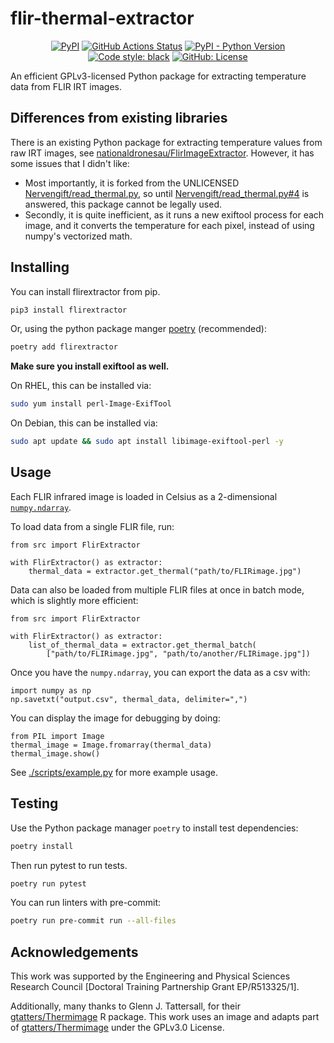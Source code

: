 # flir-thermal-extractor

<p align="center">
<a href="https://pypi.org/project/flirextractor/"><img alt="PyPI" src="https://img.shields.io/pypi/v/flirextractor"></a>
<a href="https://github.com/aloisklink/flirextractor/workflows/Tests/badge.svg"><img alt="GitHub Actions Status" src="https://github.com/aloisklink/flirextractor/workflows/Tests/badge.svg"></a>
<a href="https://pypi.org/project/flirextractor/"><img alt="PyPI - Python Version" src="https://img.shields.io/pypi/pyversions/flirextractor"></a>
<a href="https://github.com/psf/black"><img alt="Code style: black" src="https://img.shields.io/badge/code%20style-black-000000.svg"></a>
<a href="https://github.com/aloisklink/flirextractor/blob/master/LICENSE.md"><img alt="GitHub: License" src="https://img.shields.io/github/license/aloisklink/flirextractor"></a>
</p>

An efficient GPLv3-licensed Python package for extracting temperature data from FLIR IRT images.

## Differences from existing libraries

There is an existing Python package for extracting temperature
values from raw IRT images, see
[nationaldronesau/FlirImageExtractor](https://github.com/nationaldronesau/FlirImageExtractor).
However, it has some issues that I didn't like:

  - Most importantly, it is forked from the UNLICENSED
    [Nervengift/read_thermal.py](https://github.com/Nervengift/read_thermal.py),
    so until
    [Nervengift/read_thermal.py#4](https://github.com/Nervengift/read_thermal.py/issues/4)
    is answered, this package cannot be legally used.
  - Secondly, it is quite inefficient, as it runs a new exiftool process
    for each image, and it converts the temperature for each pixel, instead
    of using numpy's vectorized math.

## Installing

You can install flirextractor from pip.

```bash
pip3 install flirextractor
```

Or, using the python package manger [poetry](https://poetry.eustace.io/)
(recommended):

```bash
poetry add flirextractor
```

**Make sure you install exiftool as well.**

On RHEL, this can be installed via:

```bash
sudo yum install perl-Image-ExifTool
```

On Debian, this can be installed via:

```bash
sudo apt update && sudo apt install libimage-exiftool-perl -y
```

## Usage

Each FLIR infrared image is loaded in Celsius as a 2-dimensional
[`numpy.ndarray`](https://docs.scipy.org/doc/numpy/reference/generated/numpy.ndarray.html).

To load data from a single FLIR file, run:

```python3
from src import FlirExtractor

with FlirExtractor() as extractor:
    thermal_data = extractor.get_thermal("path/to/FLIRimage.jpg")
```

Data can also be loaded from multiple FLIR files at once in batch mode,
which is slightly more efficient:

```python3
from src import FlirExtractor

with FlirExtractor() as extractor:
    list_of_thermal_data = extractor.get_thermal_batch(
        ["path/to/FLIRimage.jpg", "path/to/another/FLIRimage.jpg"])
```

Once you have the `numpy.ndarray`, you can export the data as a csv with:

```python3
import numpy as np
np.savetxt("output.csv", thermal_data, delimiter=",")
```

You can display the image for debugging by doing:

```python3
from PIL import Image
thermal_image = Image.fromarray(thermal_data)
thermal_image.show()
```

See [./scripts/example.py](./scripts/example.py) for more example usage.

## Testing

Use the Python package manager `poetry` to install test dependencies:

```bash
poetry install
```

Then run pytest to run tests.

```bash
poetry run pytest
```

You can run linters with pre-commit:

```bash
poetry run pre-commit run --all-files
```

## Acknowledgements

This work was supported by the
Engineering and Physical Sciences Research Council
[Doctoral Training Partnership Grant EP/R513325/1].

Additionally, many thanks to Glenn J. Tattersall, for their
[gtatters/Thermimage](https://github.com/gtatters/Thermimage) R package.
This work uses an image and adapts part of
[gtatters/Thermimage](https://github.com/gtatters/Thermimage)
under the GPLv3.0 License.
